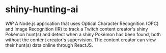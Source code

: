 # shiny-hunting-ai
*WIP* A Node.js application that uses Optical Character Recognition (OPC) and Image Recognition (IR) to track a Twitch content creator's shiny Pokémon hunt(s) and detect when a shiny Pokémon has been found, both without the content creator's supervision. The content creator can view their hunt(s) data online through ReactJS.
